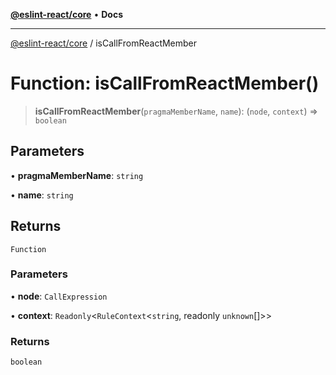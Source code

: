 [**@eslint-react/core**](../README.md) • **Docs**

***

[@eslint-react/core](../README.md) / isCallFromReactMember

# Function: isCallFromReactMember()

> **isCallFromReactMember**(`pragmaMemberName`, `name`): (`node`, `context`) => `boolean`

## Parameters

• **pragmaMemberName**: `string`

• **name**: `string`

## Returns

`Function`

### Parameters

• **node**: `CallExpression`

• **context**: `Readonly`\<`RuleContext`\<`string`, readonly `unknown`[]\>\>

### Returns

`boolean`
